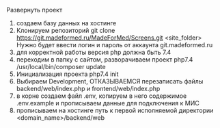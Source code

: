 Развернуть проект
1) создаем базу данных на хостинге
2) Клонируем репозиторий 
   git clone https://git.madeformed.ru/MadeForMed/Screens.git <site_folder>
   Нужно будет ввести логин и пароль от аккаунта git.madeformed.ru
3) для корректной работы версия php должна быть 7.4
4) переходим в папку с сайтом, разворачиваем проект
   php7.4 /usr/local/bin/composer update
5) Инициализация проекта
   php7.4 init
6) Выбираем Development, ОТКАЗЫВАЕМСЯ перезаписать файлы backend/web/index.php и frontend/web/index.php
7) в корне создаем файл .env, копируем в него содержимое .env.example и прописываем данные для подключения к МИС
8) прописываем на хостинге путь к первой исполняемой директории <domain_name>/backend/web

  
   
 

